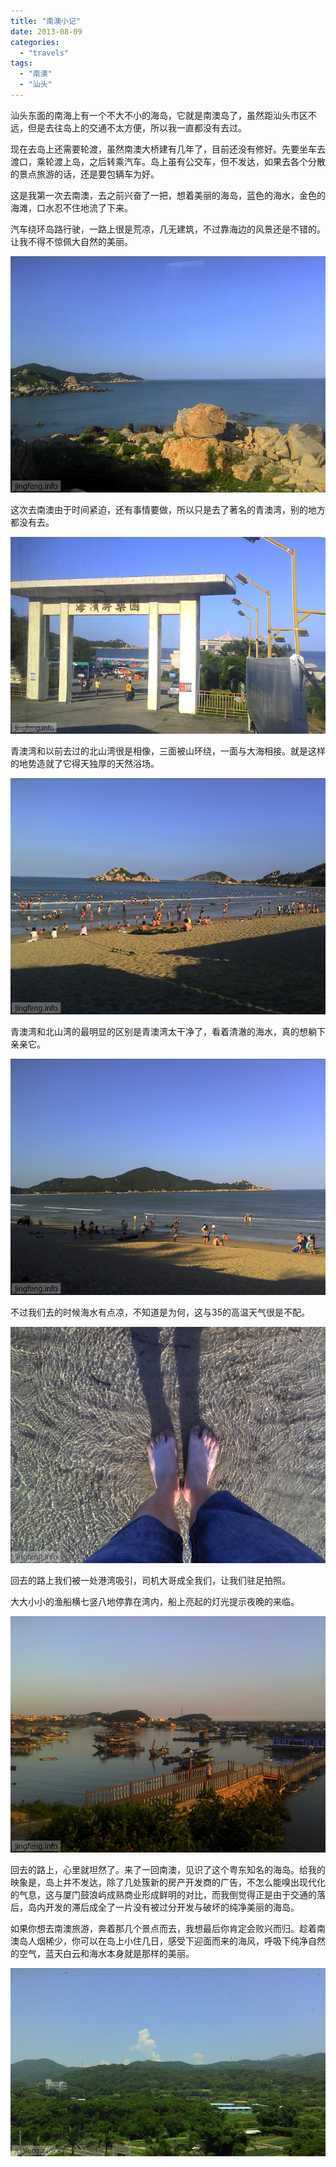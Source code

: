 ```yaml
---
title: "南澳小记"
date: 2013-08-09
categories: 
  - "travels"
tags: 
  - "南澳"
  - "汕头"
---
```


汕头东面的南海上有一个不大不小的海岛，它就是南澳岛了，虽然距汕头市区不远，但是去往岛上的交通不太方便，所以我一直都没有去过。

现在去岛上还需要轮渡，虽然南澳大桥建有几年了，目前还没有修好。先要坐车去渡口，乘轮渡上岛，之后转乘汽车。岛上虽有公交车，但不发达，如果去各个分散的景点旅游的话，还是要包辆车为好。

这是我第一次去南澳，去之前兴奋了一把，想着美丽的海岛，蓝色的海水，金色的海滩，口水忍不住地流了下来。

汽车绕环岛路行驶，一路上很是荒凉，几无建筑，不过靠海边的风景还是不错的。让我不得不惊佩大自然的美丽。

![南澳](images/9469091931_b11930f21f_z.jpg)

这次去南澳由于时间紧迫，还有事情要做，所以只是去了著名的青澳湾，别的地方都没有去。

![青澳湾](images/9469089359_80b79c50f3_z.jpg)

青澳湾和以前去过的北山湾很是相像，三面被山环绕，一面与大海相接。就是这样的地势造就了它得天独厚的天然浴场。

![青澳湾](images/9471867742_40fa816cd8_z.jpg)

青澳湾和北山湾的最明显的区别是青澳湾太干净了，看着清澈的海水，真的想躺下亲亲它。

![青澳湾](images/9471875984_8f76eaae5e_z.jpg)

不过我们去的时候海水有点凉，不知道是为何，这与35的高温天气很是不配。

![青澳湾](images/9469086947_a4ccf7fd56_z.jpg)

回去的路上我们被一处港湾吸引，司机大哥成全我们，让我们驻足拍照。

大大小小的渔船横七竖八地停靠在湾内，船上亮起的灯光提示夜晚的来临。

![青澳湾](images/9471871246_44fc11926b_z.jpg)

回去的路上，心里就坦然了。来了一回南澳，见识了这个粤东知名的海岛。给我的映象是，岛上并不发达，除了几处簇新的房产开发商的广告，不怎么能嗅出现代化的气息，这与厦门鼓浪屿成熟商业形成鲜明的对比，而我倒觉得正是由于交通的落后，岛内开发的滞后成全了一片没有被过分开发与破坏的纯净美丽的海岛。

如果你想去南澳旅游，奔着那几个景点而去，我想最后你肯定会败兴而归。趁着南澳岛人烟稀少，你可以在岛上小住几日，感受下迎面而来的海风，呼吸下纯净自然的空气，蓝天白云和海水本身就是那样的美丽。

![山](images/9471872776_bae9b934d8_z.jpg)
